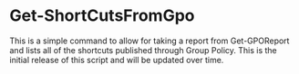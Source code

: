 # Get-ShortCutsFromGpo
This is a simple command to allow for taking a report from Get-GPOReport and lists all of the shortcuts published through Group Policy.  This is the initial release of this script and will be updated over time.

